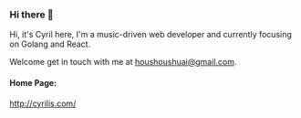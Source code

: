 ### Hi there 👋

Hi, it's Cyril here, I'm a music-driven web developer and currently focusing on Golang and React.

Welcome get in touch with me at houshoushuai@gmail.com.

#### Home Page: 
http://cyrilis.com/
